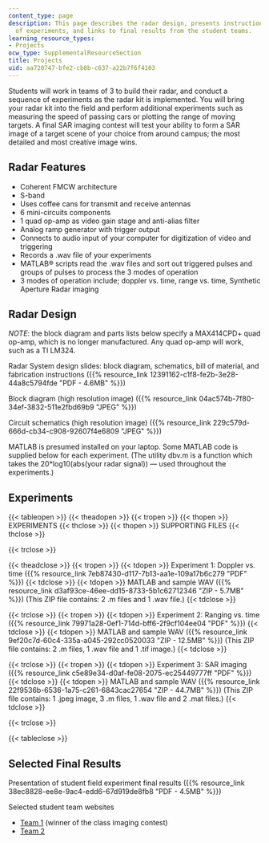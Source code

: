 ```yaml
---
content_type: page
description: This page describes the radar design, presents instructions for a sequence
  of experiments, and links to final results from the student teams.
learning_resource_types:
- Projects
ocw_type: SupplementalResourceSection
title: Projects
uid: aa720747-bfe2-cb8b-c637-a22b7f6f4103
---
```


Students will work in teams of 3 to build their radar, and conduct a sequence of experiments as the radar kit is implemented. You will bring your radar kit into the field and perform additional experiments such as measuring the speed of passing cars or plotting the range of moving targets. A final SAR imaging contest will test your ability to form a SAR image of a target scene of your choice from around campus; the most detailed and most creative image wins.

Radar Features
--------------

*   Coherent FMCW architecture
*   S-band
*   Uses coffee cans for transmit and receive antennas
*   6 mini-circuits components
*   1 quad op-amp as video gain stage and anti-alias filter
*   Analog ramp generator with trigger output
*   Connects to audio input of your computer for digitization of video and triggering
*   Records a .wav file of your experiments
*   MATLAB® scripts read the .wav files and sort out triggered pulses and groups of pulses to process the 3 modes of operation
*   3 modes of operation include; doppler vs. time, range vs. time, Synthetic Aperture Radar imaging

Radar Design
------------

_NOTE_: the block diagram and parts lists below specify a MAX414CPD+ quad op-amp, which is no longer manufactured. Any quad op-amp will work, such as a TI LM324.

Radar System design slides: block diagram, schematics, bill of material, and fabrication instructions ({{% resource_link 12391162-c1f8-fe2b-3e28-44a8c5794fde "PDF - 4.6MB" %}})

Block diagram (high resolution image) ({{% resource_link 04ac574b-7f80-34ef-3832-511e2fbd69b9 "JPEG" %}})

Circuit schematics (high resolution image) ({{% resource_link 229c579d-666d-cb34-c908-92607f4e6809 "JPEG" %}})

MATLAB is presumed installed on your laptop. Some MATLAB code is supplied below for each experiment. (The utility dbv.m is a function which takes the 20\*log10(abs(your radar signal)) — used throughout the experiments.)

Experiments
-----------

{{< tableopen >}}
{{< theadopen >}}
{{< tropen >}}
{{< thopen >}}
EXPERIMENTS
{{< thclose >}}
{{< thopen >}}
SUPPORTING FILES
{{< thclose >}}

{{< trclose >}}

{{< theadclose >}}
{{< tropen >}}
{{< tdopen >}}
Experiment 1: Doppler vs. time ({{% resource_link 7eb87430-d117-7b13-aa1e-109a17b6c279 "PDF" %}})
{{< tdclose >}}
{{< tdopen >}}
MATLAB and sample WAV ({{% resource_link d3af93ce-46ee-dd15-8733-5b1c62712346 "ZIP - 5.7MB" %}}) (This ZIP file contains: 2 .m files and 1 .wav file.)
{{< tdclose >}}

{{< trclose >}}
{{< tropen >}}
{{< tdopen >}}
Experiment 2: Ranging vs. time ({{% resource_link 79971a28-0ef1-714d-bff6-2f9cf104ee04 "PDF" %}})
{{< tdclose >}}
{{< tdopen >}}
MATLAB and sample WAV ({{% resource_link 9ef20c7d-60c4-335a-a045-292cc0520033 "ZIP - 12.5MB" %}}) (This ZIP file contains: 2 .m files, 1 .wav file and 1 .tif image.)
{{< tdclose >}}

{{< trclose >}}
{{< tropen >}}
{{< tdopen >}}
Experiment 3: SAR imaging ({{% resource_link c5e89e34-d0af-fe08-2075-ec25449777ff "PDF" %}})
{{< tdclose >}}
{{< tdopen >}}
MATLAB and sample WAV ({{% resource_link 22f9536b-6536-1a75-c261-6843cac27654 "ZIP - 44.7MB" %}}) (This ZIP file contains: 1 .jpeg image, 3 .m files, 1 .wav file and 2 .mat files.)
{{< tdclose >}}

{{< trclose >}}

{{< tableclose >}}

Selected Final Results
----------------------

Presentation of student field experiment final results ({{% resource_link 38ec8828-ee8e-9ac4-edd6-67d919de8fb8 "PDF - 4.5MB" %}})

Selected student team websites

*   [Team 1](https://web.archive.org/web/20110417013040/http://web.mit.edu/kimt/www/radar/
    ) (winner of the class imaging contest)
*   [Team 2](http://goretkin.blogspot.com/)